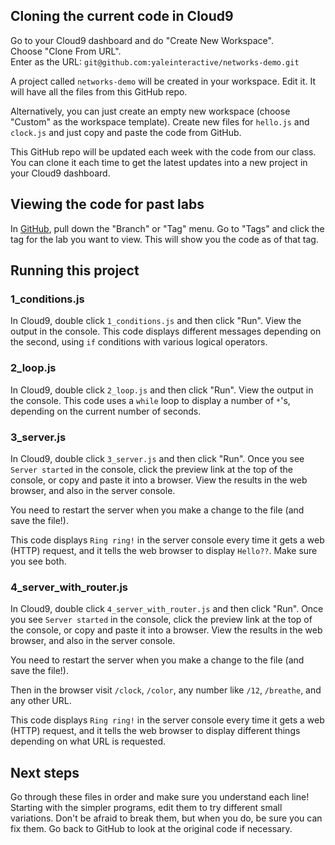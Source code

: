 ## Cloning the current code in Cloud9

Go to your Cloud9 dashboard and do "Create New Workspace".  
Choose "Clone From URL".  
Enter as the URL: `git@github.com:yaleinteractive/networks-demo.git`

A project called `networks-demo` will be created in your workspace. Edit it. It will have all the files from this GitHub repo.

Alternatively, you can just create an empty new workspace (choose "Custom" as the workspace template).
Create new files for `hello.js` and `clock.js` and just copy and paste the code from GitHub.

This GitHub repo will be updated each week with the code from our class. You can clone it each time to get the latest updates into a new project in your Cloud9 dashboard.

## Viewing the code for past labs

In [GitHub](https://github.com/yaleinteractive/networks-demo), pull down the "Branch" or "Tag" menu.
Go to "Tags" and click the tag for the lab you want to view. This will show you the code as of that tag.

## Running this project

### 1_conditions.js

In Cloud9, double click `1_conditions.js` and then click "Run". View the output in the console.
This code displays different messages depending on the second, using `if` conditions with various
logical operators.

### 2_loop.js

In Cloud9, double click `2_loop.js` and then click "Run". View the output in the console.
This code uses a `while` loop to display a number of `*`'s, depending on the current number of seconds.

### 3_server.js

In Cloud9, double click `3_server.js` and then click "Run". Once you see `Server started` in the console, 
click the preview link at the top of the console, or copy and paste it into a browser. View the results
in the web browser, and also in the server console.

You need to restart the server when you make a change to the file (and save the file!).

This code displays `Ring ring!` in the server console every time it gets a web (HTTP) request, and it tells
the web browser to display `Hello??`. Make sure you see both.

### 4_server_with_router.js

In Cloud9, double click `4_server_with_router.js` and then click "Run". Once you see `Server started` in the console, 
click the preview link at the top of the console, or copy and paste it into a browser. View the results
in the web browser, and also in the server console.

You need to restart the server when you make a change to the file (and save the file!).

Then in the browser visit `/clock`, `/color`, any number like `/12`, `/breathe`, and any other URL.

This code displays `Ring ring!` in the server console every time it gets a web (HTTP) request, and it tells
the web browser to display different things depending on what URL is requested.

## Next steps

Go through these files in order and make sure you understand each line! Starting with the simpler
programs, edit them to try different small variations. Don't be afraid to break them, but when you do,
be sure you can fix them. Go back to GitHub to look at the original code if necessary.
